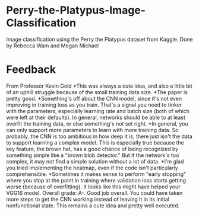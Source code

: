 # Perry-the-Platypus-Image-Classification
Image classification using the Perry the Platypus dataset from Kaggle.
Done by Rebecca Wam and Megan Michael

# Feedback
From Professor Kevin Gold
*This was always a cute idea, and also a little bit of an uphill struggle because of the small training data size.
*The paper is pretty good.
*Something's off about the CNN model, since it's not even improving in training loss as you train.  That's a signal you need to tinker with the parameters, especially learning rate and batch size (both of which were left at their defaults).  In general, networks should be able to at least overfit the training data, or else something's not set right.
*In general, you can only support more parameters to learn with more training data.  So probably, the CNN is too ambitious in how deep it is; there just isn't the data to support learning a complex model.  This is especially true because the key feature, the brown hat, has a good chance of being recognized by something simple like a "brown blob detector."  But if the network's too complex, it may not find a simple solution without a lot of data.
*I'm glad you tried implementing the heatmap, even if the code isn't particularly comprehensible.
*Sometimes it makes sense to perform "early stopping" where you stop at the point in training where validation loss starts getting worse (because of overfitting).  It looks like this might have helped your VGG16 model.
Overall grade: A-.  Good job overall.  You could have taken more steps to get the CNN working instead of leaving it in its initial nonfunctional state.  This remains a cute idea and pretty well executed.


